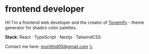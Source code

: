 # frontend developer

Hi! I'm a frontend web developer and the creator of
[Tonemify](https://tonemify.vercel.app) - theme generator for shadcn color
palettes.

**Stack:** React · TypeScript · Nextjs · TailwindCSS

Contact me here:
[muriithid05@gmail.com](mailto:muriithid05@gmail.com)
[𝕏](https://x.com/messages/compose?recipient_id=1803751087003848704)
